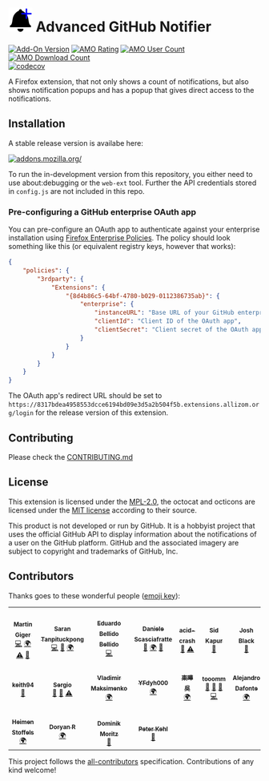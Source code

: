 # ![](images/icon-48.png) Advanced GitHub Notifier

[![Add-On Version](https://img.shields.io/amo/v/advanced-github-notifier.svg)](https://addons.mozilla.org/addon/advanced-github-notifier/?utm_source=ghversion) [![AMO Rating](https://img.shields.io/amo/stars/advanced-github-notifier.svg)](https://addons.mozilla.org/addon/advanced-github-notifier/?utm_source=ghrating) [![AMO User Count](https://img.shields.io/amo/users/advanced-github-notifier.svg)](https://addons.mozilla.org/addon/advanced-github-notifier/?utm_source=ghusers) [![AMO Download Count](https://img.shields.io/amo/d/advanced-github-notifier.svg)](https://addons.mozilla.org/addon/advanced-github-notifier/?utm_source=ghdownloads)<br>
[![codecov](https://codecov.io/gh/freaktechnik/advanced-github-notifier/branch/master/graph/badge.svg)](https://codecov.io/gh/freaktechnik/advanced-github-notifier)

A Firefox extension, that not only shows a count of notifications, but also
shows notification popups and has a popup that gives direct access to the
notifications.

## Installation

A stable release version is availabe here:

[![addons.mozilla.org/](https://addons.cdn.mozilla.net/static/img/addons-buttons/AMO-button_2.png)](https://addons.mozilla.org/addon/advanced-github-notifier/?utm_source=ghreadme)

To run the in-development version from this repository, you either need to use
about:debugging or the `web-ext` tool. Further the API credentials stored in `config.js` are not
included in this repo.

### Pre-configuring a GitHub enterprise OAuth app

You can pre-configure an OAuth app to authenticate against your enterprise installation using [Firefox Enterprise Policies](https://support.mozilla.org/en-US/kb/enforcing-policies-firefox-enterprise). The policy should look something like this (or equivalent registry keys, however that works):

```json
{
    "policies": {
        "3rdparty": {
            "Extensions": {
                "{8d4b86c5-64bf-4780-b029-0112386735ab}": {
                    "enterprise": {
                        "instanceURL": "Base URL of your GitHub enterprise instance (HTTPS only)",
                        "clientId": "Client ID of the OAuth app",
                        "clientSecret": "Client secret of the OAuth app"
                    }
                }
            }
        }
    }
}
```

The OAuth app's redirect URL should be set to `https://8317bdea4958553dcce6194bd09e3d5a2b504f5b.extensions.allizom.org/login` for the release version of this extension.

## Contributing

Please check the [CONTRIBUTING.md](CONTRIBUTING.md)

## License

This extension is licensed under the [MPL-2.0](LICENSE), the octocat and octicons
are licensed under the [MIT license](images/LICENSE) according to their source.

This product is not developed or run by GitHub. It is a hobbyist project that
uses the official GitHub API to display information about the notifications
of a user on the GitHub platform. GitHub and the associated imagery are subject
to copyright and trademarks of GitHub, Inc.

## Contributors

Thanks goes to these wonderful people ([emoji key](https://github.com/kentcdodds/all-contributors#emoji-key)):

<!-- ALL-CONTRIBUTORS-LIST:START - Do not remove or modify this section -->
<!-- prettier-ignore-start -->
<!-- markdownlint-disable -->
<table>
    <tr>
        <td align="center"><a href="https://humanoids.be"><img src="https://avatars0.githubusercontent.com/u/640949?v=4?s=100" width="100px;" alt=""/><br /><sub><b>Martin Giger</b></sub></a><br /><a href="https://github.com/freaktechnik/advanced-github-notifier/commits?author=freaktechnik" title="Code">💻</a> <a href="https://www.transifex.com/freaktechnik/advanced-github-notifier/dashboard/" title="Translation">🌍</a> <a href="https://github.com/freaktechnik/advanced-github-notifier/commits?author=freaktechnik" title="Tests">⚠️</a> <a href="https://github.com/freaktechnik/advanced-github-notifier/commits?author=freaktechnik" title="Documentation">📖</a></td>
        <td align="center"><a href="https://www.google.com/+SaranTanpituckpong"><img src="https://avatars3.githubusercontent.com/u/4688092?v=4?s=100" width="100px;" alt=""/><br /><sub><b>Saran Tanpituckpong</b></sub></a><br /><a href="https://github.com/freaktechnik/advanced-github-notifier/commits?author=gluons" title="Code">💻</a> <a href="https://github.com/freaktechnik/advanced-github-notifier/issues?q=author%3Agluons" title="Bug reports">🐛</a> <a href="https://www.transifex.com/freaktechnik/advanced-github-notifier/dashboard/" title="Translation">🌍</a></td>
        <td align="center"><a href="https://edubxb.net"><img src="https://avatars1.githubusercontent.com/u/1192339?v=4?s=100" width="100px;" alt=""/><br /><sub><b>Eduardo Bellido Bellido</b></sub></a><br /><a href="https://github.com/freaktechnik/advanced-github-notifier/commits?author=edubxb" title="Code">💻</a></td>
        <td align="center"><a href="https://daniele.tech"><img src="https://avatars2.githubusercontent.com/u/403283?v=4?s=100" width="100px;" alt=""/><br /><sub><b>Daniele Scasciafratte</b></sub></a><br /><a href="https://github.com/freaktechnik/advanced-github-notifier/issues?q=author%3AMte90" title="Bug reports">🐛</a> <a href="https://www.transifex.com/freaktechnik/advanced-github-notifier/dashboard/" title="Translation">🌍</a> <a href="#ideas-Mte90" title="Ideas, Planning, & Feedback">🤔</a></td>
        <td align="center"><a href="https://github.com/Acid-Crash"><img src="https://avatars3.githubusercontent.com/u/32600318?v=4?s=100" width="100px;" alt=""/><br /><sub><b>acid-crash</b></sub></a><br /><a href="https://github.com/freaktechnik/advanced-github-notifier/issues?q=author%3AAcid-Crash" title="Bug reports">🐛</a> <a href="https://github.com/freaktechnik/advanced-github-notifier/commits?author=Acid-Crash" title="Tests">⚠️</a></td>
        <td align="center"><a href="http://sid-kap.github.io"><img src="https://avatars0.githubusercontent.com/u/6425077?v=4?s=100" width="100px;" alt=""/><br /><sub><b>Sid Kapur</b></sub></a><br /><a href="https://github.com/freaktechnik/advanced-github-notifier/issues?q=author%3Asid-kap" title="Bug reports">🐛</a></td>
        <td align="center"><a href="http://raskchanky.com"><img src="https://avatars1.githubusercontent.com/u/947?v=4?s=100" width="100px;" alt=""/><br /><sub><b>Josh Black</b></sub></a><br /><a href="#ideas-raskchanky" title="Ideas, Planning, & Feedback">🤔</a></td>
    </tr>
    <tr>
        <td align="center"><a href="https://github.com/Keith94"><img src="https://avatars3.githubusercontent.com/u/5490615?v=4?s=100" width="100px;" alt=""/><br /><sub><b>keith94</b></sub></a><br /><a href="#ideas-Keith94" title="Ideas, Planning, & Feedback">🤔</a></td>
        <td align="center"><a href="https://github.com/sergioc"><img src="https://avatars1.githubusercontent.com/u/493451?v=4?s=100" width="100px;" alt=""/><br /><sub><b>Sergio</b></sub></a><br /><a href="https://github.com/freaktechnik/advanced-github-notifier/issues?q=author%3Asergioc" title="Bug reports">🐛</a> <a href="#ideas-sergioc" title="Ideas, Planning, & Feedback">🤔</a> <a href="https://github.com/freaktechnik/advanced-github-notifier/commits?author=sergioc" title="Tests">⚠️</a></td>
        <td align="center"><a href="https://www.transifex.com/user/profile/vl.maksime/"><img src="https://secure.gravatar.com/avatar/4feb84897d4178746e4b0a63a79a7dff?s=100&d=identicon?s=100" width="100px;" alt=""/><br /><sub><b>Vladimir Maksimenko</b></sub></a><br /><a href="https://www.transifex.com/freaktechnik/advanced-github-notifier/dashboard/" title="Translation">🌍</a></td>
        <td align="center"><a href="http://wiki.mozilla.org/User:YFdyh000"><img src="https://avatars0.githubusercontent.com/u/1769875?v=4?s=100" width="100px;" alt=""/><br /><sub><b>YFdyh000</b></sub></a><br /><a href="https://www.transifex.com/freaktechnik/advanced-github-notifier/dashboard/" title="Translation">🌍</a></td>
        <td align="center"><a href="https://www.transifex.com/user/profile/tw0517tw/"><img src="https://secure.gravatar.com/avatar/5ede715d039ef2ff3e747ae6ce2a9ff5?s=100&d=identicon?s=100" width="100px;" alt=""/><br /><sub><b>東曄 吳</b></sub></a><br /><a href="https://www.transifex.com/freaktechnik/advanced-github-notifier/dashboard/" title="Translation">🌍</a></td>
        <td align="center"><a href="https://github.com/tooomm"><img src="https://avatars1.githubusercontent.com/u/9874850?v=4?s=100" width="100px;" alt=""/><br /><sub><b>tooomm</b></sub></a><br /><a href="https://github.com/freaktechnik/advanced-github-notifier/commits?author=tooomm" title="Documentation">📖</a> <a href="https://github.com/freaktechnik/advanced-github-notifier/issues?q=author%3Atooomm" title="Bug reports">🐛</a> <a href="#ideas-tooomm" title="Ideas, Planning, & Feedback">🤔</a> <a href="https://github.com/freaktechnik/advanced-github-notifier/commits?author=tooomm" title="Code">💻</a></td>
        <td align="center"><a href="https://www.transifex.com/user/profile/AlexDafonte/"><img src="https://secure.gravatar.com/avatar/0598a2be942c96cbc8fe77232d95389d?s=128&d=identicon?s=100" width="100px;" alt=""/><br /><sub><b>Alejandro Dafonte</b></sub></a><br /><a href="https://www.transifex.com/freaktechnik/advanced-github-notifier/dashboard/" title="Translation">🌍</a></td>
    </tr>
    <tr>
        <td align="center"><a href="https://github.com/Vistaus"><img src="https://avatars1.githubusercontent.com/u/1716229?v=4?s=100" width="100px;" alt=""/><br /><sub><b>Heimen Stoffels</b></sub></a><br /><a href="https://www.transifex.com/freaktechnik/advanced-github-notifier/dashboard/" title="Translation">🌍</a></td>
        <td align="center"><a href="https://www.transifex.com/user/profile/Doryan/"><img src="https://secure.gravatar.com/avatar/22de3450962f68fefa85cfe4d65148e7?s=128&d=identicon?s=100" width="100px;" alt=""/><br /><sub><b>Doryan R</b></sub></a><br /><a href="https://www.transifex.com/freaktechnik/advanced-github-notifier/dashboard/" title="Translation">🌍</a></td>
        <td align="center"><a href="https://www.domoritz.de"><img src="https://avatars2.githubusercontent.com/u/589034?v=4?s=100" width="100px;" alt=""/><br /><sub><b>Dominik Moritz</b></sub></a><br /><a href="#ideas-domoritz" title="Ideas, Planning, & Feedback">🤔</a></td>
        <td align="center"><a href="https://www.linkedin.com/in/PeterKehl"><img src="https://avatars.githubusercontent.com/u/4270240?v=4?s=100" width="100px;" alt=""/><br /><sub><b>Peter Kehl</b></sub></a><br /><a href="https://github.com/freaktechnik/advanced-github-notifier/issues?q=author%3Apeter-kehl" title="Bug reports">🐛</a></td>
    </tr>
</table>

<!-- markdownlint-restore -->
<!-- prettier-ignore-end -->

<!-- ALL-CONTRIBUTORS-LIST:END -->

This project follows the [all-contributors](https://github.com/kentcdodds/all-contributors) specification. Contributions of any kind welcome!
